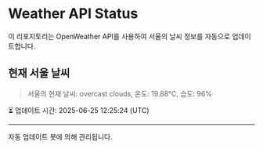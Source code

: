 
# Weather API Status

이 리포지토리는 OpenWeather API를 사용하여 서울의 날씨 정보를 자동으로 업데이트합니다.

## 현재 서울 날씨
> 서울의 현재 날씨: overcast clouds, 온도: 19.88°C, 습도: 96%

⏳ 업데이트 시간: 2025-06-25 12:25:24 (UTC)

---
자동 업데이트 봇에 의해 관리됩니다.
